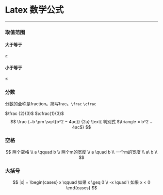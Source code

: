 # Latex 数学公式

---





### 取值范围

#### 大于等于

$\geq$

#### 小于等于

$\leq$

### 分数

分数的全称是fraction。简写frac。`\frac` `\cfrac`

$\frac {2}{3}$           $\cfrac{1}{3}$
$$
\frac {−b \pm \sqrt{b^2 − 4ac}} {2a}
\text{ 判别式 $\triangle  = b^2 − 4ac$}
$$


### 空格

$$
两个空格 \\
a \qquad b \\
两个m的宽度 \\
a \quad b \\
一个m的宽度 \\
a\ b \\
$$

### 大括号

$$
|x| = 
\begin{cases}
x \qquad 如果 x \geq 0
 \\
-x \quad \     如果 x < 0
\end{cases}
$$





